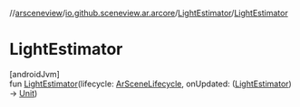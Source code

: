 //[arsceneview](../../../index.md)/[io.github.sceneview.ar.arcore](../index.md)/[LightEstimator](index.md)/[LightEstimator](-light-estimator.md)

# LightEstimator

[androidJvm]\
fun [LightEstimator](-light-estimator.md)(lifecycle: [ArSceneLifecycle](../../io.github.sceneview.ar/-ar-scene-lifecycle/index.md), onUpdated: ([LightEstimator](index.md)) -&gt; [Unit](https://kotlinlang.org/api/latest/jvm/stdlib/kotlin/-unit/index.html))
